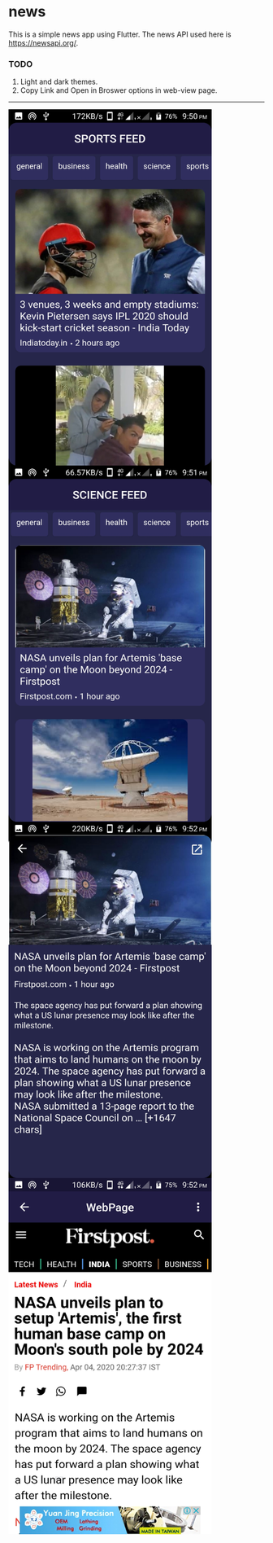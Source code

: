 # news

This is a simple news app using Flutter. The news API used here is https://newsapi.org/.
  
### TODO
1. Light and dark themes.
2. Copy Link and Open in Broswer options in web-view page.


  <hr>
<img align="left" width="400" height="700" src="https://github.com/varamsky/news/blob/master/Screenshot_20200404-215059.jpeg"/>

<img align="left" width="400" height="700" src="https://github.com/varamsky/news/blob/master/Screenshot_20200404-215117.jpeg"/>

<img align="left" width="400" height="700" src="https://github.com/varamsky/news/blob/master/Screenshot_20200404-215210.jpeg"/>

<img align="left" width="400" height="700" src="https://github.com/varamsky/news/blob/master/Screenshot_20200404-215252.jpeg"/>
